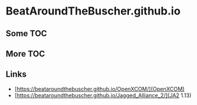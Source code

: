 # BeatAroundTheBuscher.github.io

## Some TOC

## More TOC

## Links

- [https://beataroundthebuscher.github.io/OpenXCOM/](OpenXCOM)
- [https://beataroundthebuscher.github.io/Jagged_Alliance_2/](JA2 1.13)
